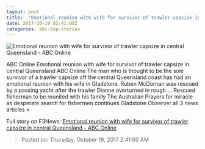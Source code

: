 ```yaml
---
layout: post
title:  "Emotional reunion with wife for survivor of trawler capsize in central Queensland - ABC Online"
date: 2017-10-19 02:41:00Z
categories: abc-top-stories
---
```


![Emotional reunion with wife for survivor of trawler capsize in central Queensland - ABC Online](http://www.abc.net.au/news/image/9063156-1x1-700x700.jpg)

ABC Online Emotional reunion with wife for survivor of trawler capsize in central Queensland ABC Online The man who is thought to be the sole survivor of a trawler capsize off the central Queensland coast has had an emotional reunion with his wife in Gladstone. Ruben McDornan was rescued by a passing yacht after the trawler Dianne overturned in rough ... Rescued fisherman to be reunited with his family The Australian Prayers for miracle as desperate search for fishermen continues Gladstone Observer all 3 news articles »


Full story on F3News: [Emotional reunion with wife for survivor of trawler capsize in central Queensland - ABC Online](http://www.f3nws.com/n/BAAPvH)

> Posted on: Thursday, October 19, 2017 2:41:00 AM
